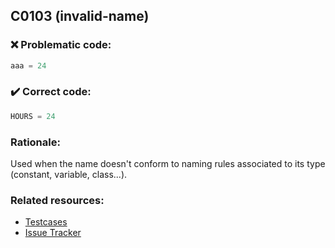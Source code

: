 ## C0103 (invalid-name)

### :x: Problematic code:

```python
aaa = 24
```

### :heavy_check_mark: Correct code:

```python
HOURS = 24
```

### Rationale:

Used when the name doesn't conform to naming rules associated to its type
(constant, variable, class...).

### Related resources:

- [Testcases](https://github.com/PyCQA/pylint/blob/master/tests/functional/i/invalid_name.py)
- [Issue Tracker](https://github.com/PyCQA/pylint/issues?q=is%3Aissue+%22invalid-name%22+OR+%22C0103%22)
